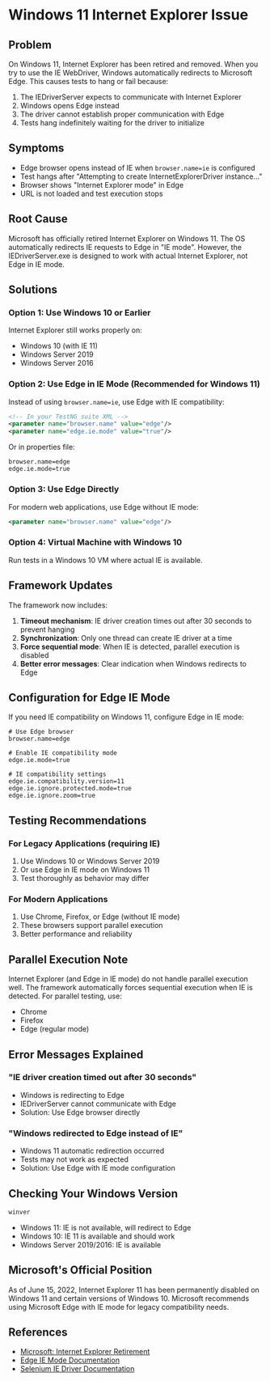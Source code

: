 # Windows 11 Internet Explorer Issue

## Problem
On Windows 11, Internet Explorer has been retired and removed. When you try to use the IE WebDriver, Windows automatically redirects to Microsoft Edge. This causes tests to hang or fail because:
1. The IEDriverServer expects to communicate with Internet Explorer
2. Windows opens Edge instead
3. The driver cannot establish proper communication with Edge
4. Tests hang indefinitely waiting for the driver to initialize

## Symptoms
- Edge browser opens instead of IE when `browser.name=ie` is configured
- Test hangs after "Attempting to create InternetExplorerDriver instance..."
- Browser shows "Internet Explorer mode" in Edge
- URL is not loaded and test execution stops

## Root Cause
Microsoft has officially retired Internet Explorer on Windows 11. The OS automatically redirects IE requests to Edge in "IE mode". However, the IEDriverServer.exe is designed to work with actual Internet Explorer, not Edge in IE mode.

## Solutions

### Option 1: Use Windows 10 or Earlier
Internet Explorer still works properly on:
- Windows 10 (with IE 11)
- Windows Server 2019
- Windows Server 2016

### Option 2: Use Edge in IE Mode (Recommended for Windows 11)
Instead of using `browser.name=ie`, use Edge with IE compatibility:

```xml
<!-- In your TestNG suite XML -->
<parameter name="browser.name" value="edge"/>
<parameter name="edge.ie.mode" value="true"/>
```

Or in properties file:
```properties
browser.name=edge
edge.ie.mode=true
```

### Option 3: Use Edge Directly
For modern web applications, use Edge without IE mode:
```xml
<parameter name="browser.name" value="edge"/>
```

### Option 4: Virtual Machine with Windows 10
Run tests in a Windows 10 VM where actual IE is available.

## Framework Updates
The framework now includes:
1. **Timeout mechanism**: IE driver creation times out after 30 seconds to prevent hanging
2. **Synchronization**: Only one thread can create IE driver at a time
3. **Force sequential mode**: When IE is detected, parallel execution is disabled
4. **Better error messages**: Clear indication when Windows redirects to Edge

## Configuration for Edge IE Mode
If you need IE compatibility on Windows 11, configure Edge in IE mode:

```properties
# Use Edge browser
browser.name=edge

# Enable IE compatibility mode
edge.ie.mode=true

# IE compatibility settings
edge.ie.compatibility.version=11
edge.ie.ignore.protected.mode=true
edge.ie.ignore.zoom=true
```

## Testing Recommendations

### For Legacy Applications (requiring IE)
1. Use Windows 10 or Windows Server 2019
2. Or use Edge in IE mode on Windows 11
3. Test thoroughly as behavior may differ

### For Modern Applications
1. Use Chrome, Firefox, or Edge (without IE mode)
2. These browsers support parallel execution
3. Better performance and reliability

## Parallel Execution Note
Internet Explorer (and Edge in IE mode) do not handle parallel execution well. The framework automatically forces sequential execution when IE is detected. For parallel testing, use:
- Chrome
- Firefox
- Edge (regular mode)

## Error Messages Explained

### "IE driver creation timed out after 30 seconds"
- Windows is redirecting to Edge
- IEDriverServer cannot communicate with Edge
- Solution: Use Edge browser directly

### "Windows redirected to Edge instead of IE"
- Windows 11 automatic redirection occurred
- Tests may not work as expected
- Solution: Use Edge with IE mode configuration

## Checking Your Windows Version
```cmd
winver
```
- Windows 11: IE is not available, will redirect to Edge
- Windows 10: IE 11 is available and should work
- Windows Server 2019/2016: IE is available

## Microsoft's Official Position
As of June 15, 2022, Internet Explorer 11 has been permanently disabled on Windows 11 and certain versions of Windows 10. Microsoft recommends using Microsoft Edge with IE mode for legacy compatibility needs.

## References
- [Microsoft: Internet Explorer Retirement](https://docs.microsoft.com/en-us/lifecycle/announcements/internet-explorer-11-end-of-support)
- [Edge IE Mode Documentation](https://docs.microsoft.com/en-us/deployedge/edge-ie-mode)
- [Selenium IE Driver Documentation](https://www.selenium.dev/documentation/webdriver/browsers/internet_explorer/)